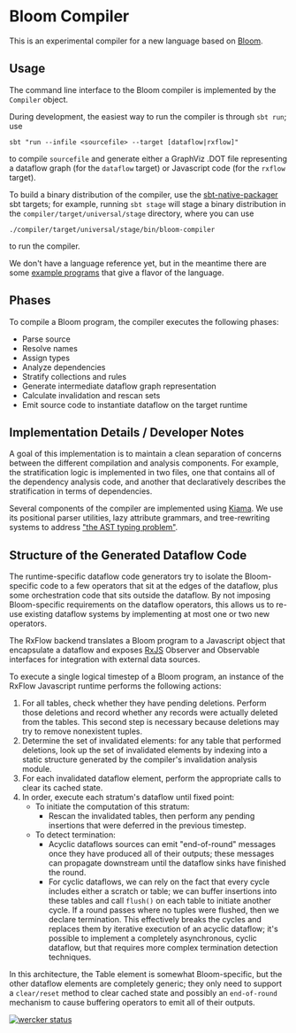 # Bloom Compiler

This is an experimental compiler for a new language based on
[Bloom](http://www.bloom-lang.net/).


## Usage

The command line interface to the Bloom compiler is implemented by the
`Compiler` object.

During development, the easiest way to run the compiler is through `sbt run`;
use

    sbt "run --infile <sourcefile> --target [dataflow|rxflow]"

to compile `sourcefile` and generate either a GraphViz .DOT file representing
a dataflow graph (for the `dataflow` target) or Javascript code (for the
`rxflow` target).


To build a binary distribution of the compiler, use the
[sbt-native-packager](https://github.com/sbt/sbt-native-packager) sbt targets;
for example, running `sbt stage` will stage a binary distribution in the
`compiler/target/universal/stage` directory, where you can use

    ./compiler/target/universal/stage/bin/bloom-compiler

to run the compiler.

We don't have a language reference yet, but in the meantime there are some
[example programs](/compiler/src/test/resources/examples/) that give a flavor
of the language.


## Phases

To compile a Bloom program, the compiler executes the following phases:

- Parse source
- Resolve names
- Assign types
- Analyze dependencies
- Stratify collections and rules
- Generate intermediate dataflow graph representation
- Calculate invalidation and rescan sets
- Emit source code to instantiate dataflow on the target runtime


## Implementation Details / Developer Notes

A goal of this implementation is to maintain a clean separation of concerns
between the different compilation and analysis components.  For example, the
stratification logic is implemented in two files, one that contains all of the
dependency analysis code, and another that declaratively describes the
stratification in terms of dependencies.

Several components of the compiler are implemented using
[Kiama](https://code.google.com/p/kiama/).  We use its positional parser
utilities, lazy attribute grammars, and tree-rewriting systems to address ["the
AST typing problem"](http://lambda-the-ultimate.org/node/4170).


## Structure of the Generated Dataflow Code

The runtime-specific dataflow code generators try to isolate the Bloom-specific
code to a few operators that sit at the edges of the dataflow, plus some
orchestration code that sits outside the dataflow.  By not imposing
Bloom-specific requirements on the dataflow operators, this allows us to re-use
existing dataflow systems by  implementing at most one or two new operators.

The RxFlow backend translates a Bloom program to a Javascript object that
encapsulate a dataflow and exposes
[RxJS](http://reactive-extensions.github.io/RxJS/) Observer and Observable
interfaces for integration with external data sources.

To execute a single logical timestep of a Bloom program, an instance of the
RxFlow Javascript runtime performs the following actions:

1. For all tables, check whether they have pending deletions.  Perform those
   deletions and record whether any records were actually deleted from the
   tables.  This second step is necessary because deletions may try to remove
   nonexistent tuples.
3. Determine the set of invalidated elements: for any table that performed
   deletions, look up the set of invalidated elements by indexing into a static
   structure generated by the compiler's invalidation analysis module.
4. For each invalidated dataflow element, perform the appropriate calls to
   clear its cached state.
5. In order, execute each stratum's dataflow until fixed point:
    - To initiate the computation of this stratum:
        - Rescan the invalidated tables, then perform any pending insertions
          that were deferred in the previous timestep.
    - To detect termination:
        - Acyclic dataflows sources can emit "end-of-round" messages once
          they have produced all of their outputs; these messages can propagate
          downstream until the dataflow sinks have finished the round.
        - For cyclic dataflows, we can rely on the fact that every cycle
          includes either a scratch or table; we can buffer insertions into
          these tables and call `flush()` on each table to initiate another
          cycle.  If a round passes where no tuples were flushed, then we
          declare termination.  This effectively breaks the cycles and replaces
          them by iterative execution of an acyclic dataflow; it's possible to
          implement a completely asynchronous, cyclic dataflow, but that
          requires more complex termination detection techniques.

In this architecture, the Table element is somewhat Bloom-specific, but the
other dataflow elements are completely generic; they only need to support
a `clear/reset` method to clear cached state and possibly an `end-of-round`
mechanism to cause buffering operators to emit all of their outputs.


[![wercker status](https://app.wercker.com/status/57637a8bfa9aedbe840380a5621d4df7/m/master "wercker status")](https://app.wercker.com/project/bykey/57637a8bfa9aedbe840380a5621d4df7)

